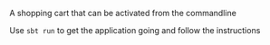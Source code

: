 A shopping cart that can be activated from the commandline

Use ```sbt run``` to get the application going and follow the instructions